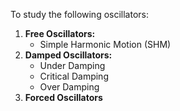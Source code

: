 To study the following oscillators:
1. **Free Oscillators:**
   - Simple Harmonic Motion (SHM)
2. **Damped Oscillators:**
   - Under Damping
   - Critical Damping
   - Over Damping
3. **Forced Oscillators**
